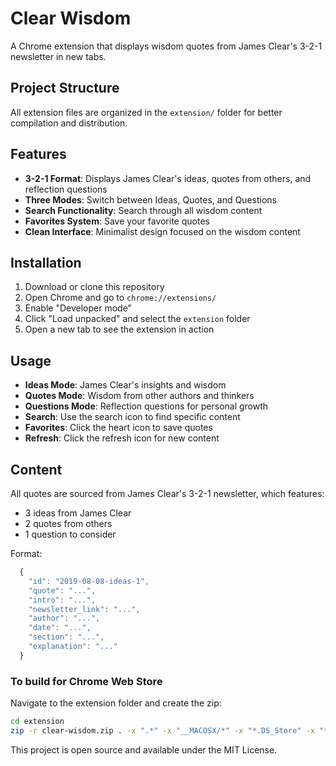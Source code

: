 # Clear Wisdom

A Chrome extension that displays wisdom quotes from James Clear's 3-2-1 newsletter in new tabs.

## Project Structure

All extension files are organized in the `extension/` folder for better compilation and distribution.

## Features

- **3-2-1 Format**: Displays James Clear's ideas, quotes from others, and reflection questions
- **Three Modes**: Switch between Ideas, Quotes, and Questions
- **Search Functionality**: Search through all wisdom content
- **Favorites System**: Save your favorite quotes
- **Clean Interface**: Minimalist design focused on the wisdom content

## Installation

1. Download or clone this repository
2. Open Chrome and go to `chrome://extensions/`
3. Enable "Developer mode"
4. Click "Load unpacked" and select the `extension` folder
5. Open a new tab to see the extension in action

## Usage

- **Ideas Mode**: James Clear's insights and wisdom
- **Quotes Mode**: Wisdom from other authors and thinkers
- **Questions Mode**: Reflection questions for personal growth
- **Search**: Use the search icon to find specific content
- **Favorites**: Click the heart icon to save quotes
- **Refresh**: Click the refresh icon for new content

## Content

All quotes are sourced from James Clear's 3-2-1 newsletter, which features:

- 3 ideas from James Clear
- 2 quotes from others
- 1 question to consider

Format:

```js
  {
    "id": "2019-08-08-ideas-1",
    "quote": "...",
    "intro": "...",
    "newsletter_link": "...",
    "author": "...",
    "date": "...",
    "section": "...",
    "explanation": "..."
  }
```

### To build for Chrome Web Store

Navigate to the extension folder and create the zip:

```bash
cd extension
zip -r clear-wisdom.zip . -x ".*" -x "__MACOSX/*" -x "*.DS_Store" -x "*.zip" -x ".git/*" -x "node_modules/*"
```

This project is open source and available under the MIT License.
